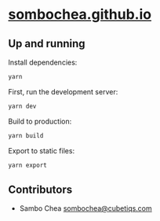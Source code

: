 # [sombochea.github.io](https://sombochea.github.io)

## Up and running

Install dependencies:

```bash
yarn
```

First, run the development server:

```bash
yarn dev
```

Build to production:

```bash
yarn build
```

Export to static files:
```bash
yarn export
```

## Contributors

- Sambo Chea <sombochea@cubetiqs.com>
